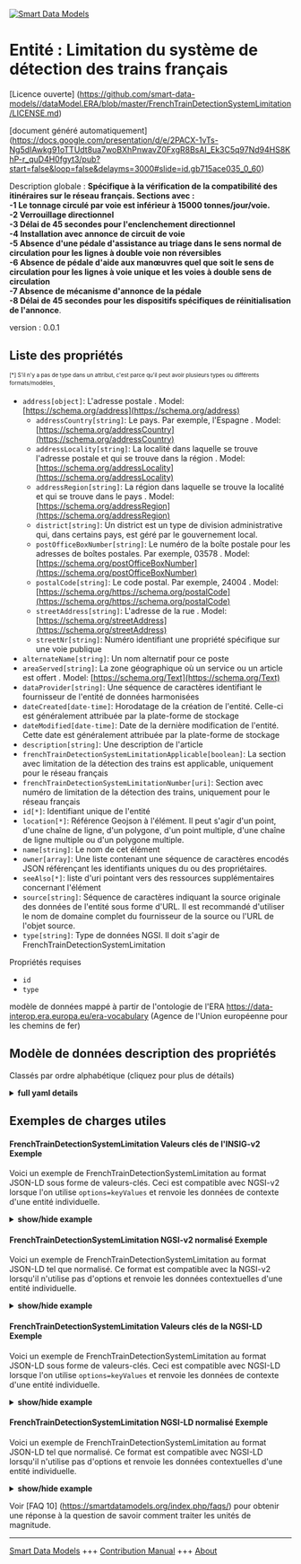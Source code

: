 <!-- 10-Header -->    
[![Smart Data Models](https://smartdatamodels.org/wp-content/uploads/2022/01/SmartDataModels_logo.png "Logo")](https://smartdatamodels.org)    
Entité : Limitation du système de détection des trains français    
===============================================================<!-- /10-Header -->    
<!-- 15-License -->    
[Licence ouverte] (https://github.com/smart-data-models//dataModel.ERA/blob/master/FrenchTrainDetectionSystemLimitation/LICENSE.md)    
[document généré automatiquement] (https://docs.google.com/presentation/d/e/2PACX-1vTs-Ng5dIAwkg91oTTUdt8ua7woBXhPnwavZ0FxgR8BsAI_Ek3C5q97Nd94HS8KhP-r_quD4H0fgyt3/pub?start=false&loop=false&delayms=3000#slide=id.gb715ace035_0_60)    
<!-- /15-License -->    
<!-- 20-Description -->    
Description globale : **Spécifique à la vérification de la compatibilité des itinéraires sur le réseau français. Sections avec :    
-1 Le tonnage circulé par voie est inférieur à 15000 tonnes/jour/voie.    
-2 Verrouillage directionnel    
-3 Délai de 45 secondes pour l'enclenchement directionnel    
-4 Installation avec annonce de circuit de voie    
-5 Absence d'une pédale d'assistance au triage dans le sens normal de circulation pour les lignes à double voie non réversibles    
-6 Absence de pédale d'aide aux manœuvres quel que soit le sens de circulation pour les lignes à voie unique et les voies à double sens de circulation    
-7 Absence de mécanisme d'annonce de la pédale    
-8 Délai de 45 secondes pour les dispositifs spécifiques de réinitialisation de l'annonce**.    
version : 0.0.1    
<!-- /20-Description -->    
<!-- 30-PropertiesList -->    
## Liste des propriétés    
<sup><sub>[*] S'il n'y a pas de type dans un attribut, c'est parce qu'il peut avoir plusieurs types ou différents formats/modèles</sub></sup>.    
- `address[object]`: L'adresse postale  . Model: [https://schema.org/address](https://schema.org/address)	- `addressCountry[string]`: Le pays. Par exemple, l'Espagne  . Model: [https://schema.org/addressCountry](https://schema.org/addressCountry)    
	- `addressLocality[string]`: La localité dans laquelle se trouve l'adresse postale et qui se trouve dans la région  . Model: [https://schema.org/addressLocality](https://schema.org/addressLocality)    
	- `addressRegion[string]`: La région dans laquelle se trouve la localité et qui se trouve dans le pays  . Model: [https://schema.org/addressRegion](https://schema.org/addressRegion)    
	- `district[string]`: Un district est un type de division administrative qui, dans certains pays, est géré par le gouvernement local.      
	- `postOfficeBoxNumber[string]`: Le numéro de la boîte postale pour les adresses de boîtes postales. Par exemple, 03578  . Model: [https://schema.org/postOfficeBoxNumber](https://schema.org/postOfficeBoxNumber)    
	- `postalCode[string]`: Le code postal. Par exemple, 24004  . Model: [https://schema.org/https://schema.org/postalCode](https://schema.org/https://schema.org/postalCode)    
	- `streetAddress[string]`: L'adresse de la rue  . Model: [https://schema.org/streetAddress](https://schema.org/streetAddress)    
	- `streetNr[string]`: Numéro identifiant une propriété spécifique sur une voie publique      
- `alternateName[string]`: Un nom alternatif pour ce poste  - `areaServed[string]`: La zone géographique où un service ou un article est offert  . Model: [https://schema.org/Text](https://schema.org/Text)- `dataProvider[string]`: Une séquence de caractères identifiant le fournisseur de l'entité de données harmonisées  - `dateCreated[date-time]`: Horodatage de la création de l'entité. Celle-ci est généralement attribuée par la plate-forme de stockage  - `dateModified[date-time]`: Date de la dernière modification de l'entité. Cette date est généralement attribuée par la plate-forme de stockage  - `description[string]`: Une description de l'article  - `frenchTrainDetectionSystemLimitationApplicable[boolean]`: La section avec limitation de la détection des trains est applicable, uniquement pour le réseau français  - `frenchTrainDetectionSystemLimitationNumber[uri]`: Section avec numéro de limitation de la détection des trains, uniquement pour le réseau français  - `id[*]`: Identifiant unique de l'entité  - `location[*]`: Référence Geojson à l'élément. Il peut s'agir d'un point, d'une chaîne de ligne, d'un polygone, d'un point multiple, d'une chaîne de ligne multiple ou d'un polygone multiple.  - `name[string]`: Le nom de cet élément  - `owner[array]`: Une liste contenant une séquence de caractères encodés JSON référençant les identifiants uniques du ou des propriétaires.  - `seeAlso[*]`: liste d'uri pointant vers des ressources supplémentaires concernant l'élément  - `source[string]`: Séquence de caractères indiquant la source originale des données de l'entité sous forme d'URL. Il est recommandé d'utiliser le nom de domaine complet du fournisseur de la source ou l'URL de l'objet source.  - `type[string]`: Type de données NGSI. Il doit s'agir de FrenchTrainDetectionSystemLimitation  <!-- /30-PropertiesList -->    
<!-- 35-RequiredProperties -->    
Propriétés requises    
- `id`  - `type`  <!-- /35-RequiredProperties -->    
<!-- 40-RequiredProperties -->    
modèle de données mappé à partir de l'ontologie de l'ERA https://data-interop.era.europa.eu/era-vocabulary (Agence de l'Union européenne pour les chemins de fer)    
<!-- /40-RequiredProperties -->    
<!-- 50-DataModelHeader -->    
## Modèle de données description des propriétés    
Classés par ordre alphabétique (cliquez pour plus de détails)    
<!-- /50-DataModelHeader -->    
<!-- 60-ModelYaml -->    
<details><summary><strong>full yaml details</strong></summary>      
```yaml    
FrenchTrainDetectionSystemLimitation:      
  description: "Specific for route compatibility check on French network. Sections with: \n-1 Tonnage circulated per track is inferior to 15000 tons/day/track \n-2 Directional Interlocking \n-3 45-second delay for directional interlocking \n-4 Installation with track circuit announcement \n-5 Absence of a shunting assistance pedal in the normal direction of circulation for non-reversible double track lines \n-6 Absence of a shunting assistance pedal regardless of the direction of traffic for single track lines and tracks for two way working \n-7 Absence of a pedal announcement mechanism \n-8 45-second delay for specific announcement reset devices"      
  properties:      
    address:      
      description: The mailing address      
      properties:      
        addressCountry:      
          description: 'The country. For example, Spain'      
          type: string      
          x-ngsi:      
            model: https://schema.org/addressCountry      
            type: Property      
        addressLocality:      
          description: 'The locality in which the street address is, and which is in the region'      
          type: string      
          x-ngsi:      
            model: https://schema.org/addressLocality      
            type: Property      
        addressRegion:      
          description: 'The region in which the locality is, and which is in the country'      
          type: string      
          x-ngsi:      
            model: https://schema.org/addressRegion      
            type: Property      
        district:      
          description: 'A district is a type of administrative division that, in some countries, is managed by the local government'      
          type: string      
          x-ngsi:      
            type: Property      
        postOfficeBoxNumber:      
          description: 'The post office box number for PO box addresses. For example, 03578'      
          type: string      
          x-ngsi:      
            model: https://schema.org/postOfficeBoxNumber      
            type: Property      
        postalCode:      
          description: 'The postal code. For example, 24004'      
          type: string      
          x-ngsi:      
            model: https://schema.org/https://schema.org/postalCode      
            type: Property      
        streetAddress:      
          description: The street address      
          type: string      
          x-ngsi:      
            model: https://schema.org/streetAddress      
            type: Property      
        streetNr:      
          description: Number identifying a specific property on a public street      
          type: string      
          x-ngsi:      
            type: Property      
      type: object      
      x-ngsi:      
        model: https://schema.org/address      
        type: Property      
    alternateName:      
      description: An alternative name for this item      
      type: string      
      x-ngsi:      
        type: Property      
    areaServed:      
      description: The geographic area where a service or offered item is provided      
      type: string      
      x-ngsi:      
        model: https://schema.org/Text      
        type: Property      
    dataProvider:      
      description: A sequence of characters identifying the provider of the harmonised data entity      
      type: string      
      x-ngsi:      
        type: Property      
    dateCreated:      
      description: Entity creation timestamp. This will usually be allocated by the storage platform      
      format: date-time      
      type: string      
      x-ngsi:      
        type: Property      
    dateModified:      
      description: Timestamp of the last modification of the entity. This will usually be allocated by the storage platform      
      format: date-time      
      type: string      
      x-ngsi:      
        type: Property      
    description:      
      description: A description of this item      
      type: string      
      x-ngsi:      
        type: Property      
    frenchTrainDetectionSystemLimitationApplicable:      
      description: 'Section with train detection limitation is applicable, only for the French network'      
      type: boolean      
      x-ngsi:      
        type: Property      
    frenchTrainDetectionSystemLimitationNumber:      
      description: 'Section with train detection limitation number, only for French  network'      
      format: uri      
      type: string      
      x-ngsi:      
        type: Relationship      
    id:      
      anyOf:      
        - description: Identifier format of any NGSI entity      
          maxLength: 256      
          minLength: 1      
          pattern: ^[\w\-\.\{\}\$\+\*\[\]`|~^@!,:\\]+$      
          type: string      
          x-ngsi:      
            type: Property      
        - description: Identifier format of any NGSI entity      
          format: uri      
          type: string      
          x-ngsi:      
            type: Property      
      description: Unique identifier of the entity      
      x-ngsi:      
        type: Property      
    location:      
      description: 'Geojson reference to the item. It can be Point, LineString, Polygon, MultiPoint, MultiLineString or MultiPolygon'      
      oneOf:      
        - description: Geojson reference to the item. Point      
          properties:      
            bbox:      
              items:      
                type: number      
              minItems: 4      
              type: array      
            coordinates:      
              items:      
                type: number      
              minItems: 2      
              type: array      
            type:      
              enum:      
                - Point      
              type: string      
          required:      
            - type      
            - coordinates      
          title: GeoJSON Point      
          type: object      
          x-ngsi:      
            type: GeoProperty      
        - description: Geojson reference to the item. LineString      
          properties:      
            bbox:      
              items:      
                type: number      
              minItems: 4      
              type: array      
            coordinates:      
              items:      
                items:      
                  type: number      
                minItems: 2      
                type: array      
              minItems: 2      
              type: array      
            type:      
              enum:      
                - LineString      
              type: string      
          required:      
            - type      
            - coordinates      
          title: GeoJSON LineString      
          type: object      
          x-ngsi:      
            type: GeoProperty      
        - description: Geojson reference to the item. Polygon      
          properties:      
            bbox:      
              items:      
                type: number      
              minItems: 4      
              type: array      
            coordinates:      
              items:      
                items:      
                  items:      
                    type: number      
                  minItems: 2      
                  type: array      
                minItems: 4      
                type: array      
              type: array      
            type:      
              enum:      
                - Polygon      
              type: string      
          required:      
            - type      
            - coordinates      
          title: GeoJSON Polygon      
          type: object      
          x-ngsi:      
            type: GeoProperty      
        - description: Geojson reference to the item. MultiPoint      
          properties:      
            bbox:      
              items:      
                type: number      
              minItems: 4      
              type: array      
            coordinates:      
              items:      
                items:      
                  type: number      
                minItems: 2      
                type: array      
              type: array      
            type:      
              enum:      
                - MultiPoint      
              type: string      
          required:      
            - type      
            - coordinates      
          title: GeoJSON MultiPoint      
          type: object      
          x-ngsi:      
            type: GeoProperty      
        - description: Geojson reference to the item. MultiLineString      
          properties:      
            bbox:      
              items:      
                type: number      
              minItems: 4      
              type: array      
            coordinates:      
              items:      
                items:      
                  items:      
                    type: number      
                  minItems: 2      
                  type: array      
                minItems: 2      
                type: array      
              type: array      
            type:      
              enum:      
                - MultiLineString      
              type: string      
          required:      
            - type      
            - coordinates      
          title: GeoJSON MultiLineString      
          type: object      
          x-ngsi:      
            type: GeoProperty      
        - description: Geojson reference to the item. MultiLineString      
          properties:      
            bbox:      
              items:      
                type: number      
              minItems: 4      
              type: array      
            coordinates:      
              items:      
                items:      
                  items:      
                    items:      
                      type: number      
                    minItems: 2      
                    type: array      
                  minItems: 4      
                  type: array      
                type: array      
              type: array      
            type:      
              enum:      
                - MultiPolygon      
              type: string      
          required:      
            - type      
            - coordinates      
          title: GeoJSON MultiPolygon      
          type: object      
          x-ngsi:      
            type: GeoProperty      
      x-ngsi:      
        type: GeoProperty      
    name:      
      description: The name of this item      
      type: string      
      x-ngsi:      
        type: Property      
    owner:      
      description: A List containing a JSON encoded sequence of characters referencing the unique Ids of the owner(s)      
      items:      
        anyOf:      
          - description: Identifier format of any NGSI entity      
            maxLength: 256      
            minLength: 1      
            pattern: ^[\w\-\.\{\}\$\+\*\[\]`|~^@!,:\\]+$      
            type: string      
            x-ngsi:      
              type: Property      
          - description: Identifier format of any NGSI entity      
            format: uri      
            type: string      
            x-ngsi:      
              type: Property      
        description: Unique identifier of the entity      
        x-ngsi:      
          type: Property      
      type: array      
      x-ngsi:      
        type: Property      
    seeAlso:      
      description: list of uri pointing to additional resources about the item      
      oneOf:      
        - items:      
            format: uri      
            type: string      
          minItems: 1      
          type: array      
        - format: uri      
          type: string      
      x-ngsi:      
        type: Property      
    source:      
      description: 'A sequence of characters giving the original source of the entity data as a URL. Recommended to be the fully qualified domain name of the source provider, or the URL to the source object'      
      type: string      
      x-ngsi:      
        type: Property      
    type:      
      description: NGSI data type. It has to be FrenchTrainDetectionSystemLimitation      
      enum:      
        - FrenchTrainDetectionSystemLimitation      
      type: string      
      x-ngsi:      
        type: Property      
  required:      
    - id      
    - type      
  type: object      
  x-derived-from: http://data.europa.eu/949/FrenchTrainDetectionSystemLimitation      
  x-disclaimer: 'Redistribution and use in source and binary forms, with or without modification, are permitted  provided that the license conditions are met. Copyleft (c) 2023 Contributors to Smart Data Models Program'      
  x-license-url: https://github.com/smart-data-models/dataModel.ERA/blob/master/FrenchTrainDetectionSystemLimitation/LICENSE.md      
  x-model-schema: https://smart-data-models.github.io/dataModel.ERA/Certificate/schema.json      
  x-model-tags: 'ERA vocabulary, railway, train'      
  x-version: 0.0.1      
```    
</details>      
<!-- /60-ModelYaml -->    
<!-- 70-MiddleNotes -->    
<!-- /70-MiddleNotes -->    
<!-- 80-Examples -->    
## Exemples de charges utiles    
#### FrenchTrainDetectionSystemLimitation Valeurs clés de l'INSIG-v2 Exemple    
Voici un exemple de FrenchTrainDetectionSystemLimitation au format JSON-LD sous forme de valeurs-clés. Ceci est compatible avec NGSI-v2 lorsque l'on utilise `options=keyValues` et renvoie les données de contexte d'une entité individuelle.    
<details><summary><strong>show/hide example</strong></summary>      
```json  
{  
  "id": "urn:ngsi-ld:FrenchTrainDetectionSystemLimitation:id:PSSH:36864867",  
  "dateCreated": "2014-09-23T15:45:27Z",  
  "dateModified": "1995-12-08T08:26:38Z",  
  "source": "Including since ",  
  "name": "Happy partner share space rock know wait. Easy something result inside strategy approach. Hold book dream agreement loss site sure.",  
  "alternateName": "Effort actually scientist window act green modern. Picture read theory deep set minute even. Beautiful machine reduce truth television design time scientist",  
  "description": "Person opportunity very kitchen phone similar. Service service find strategy. Wall to ready institution support meeting military.",  
  "dataProvider": "Computer hotel federal kid it perhaps. Source within international senior stop final around. Evidence music science.",  
  "owner": [  
    "urn:ngsi-ld:FrenchTrainDetectionSystemLimitation:items:ZDER:64486064",  
    "urn:ngsi-ld:FrenchTrainDetectionSystemLimitation:items:EWOX:19497229"  
  ],  
  "seeAlso": [  
    "urn:ngsi-ld:FrenchTrainDetectionSystemLimitation:items:BOEA:61450089"  
  ],  
  "location": {  
    "type": "Point",  
    "coordinates": [  
      -21.934426,  
      6.101443  
    ]  
  },  
  "address": {  
    "streetAddress": "Wonder majority ability. Forget throughout discussion cost. Dream store case number.",  
    "addressLocality": "Turn which sometimes. Environmental middle popular series. Stock cold hundred street read she maintain.",  
    "addressRegion": "Lot watch matter. Item station",  
    "addressCountry": "Religious none pretty defense. End out without then party. Stock million difficult resource million bring name bill.",  
    "postalCode": "Enjoy fear task company run. Left play marriage type someone ok. Away require city worker.",  
    "postOfficeBoxNumber": "Near bed always benefit fine popular economic. Ever material save after scientist.",  
    "streetNr": "Read much station loss door room cold entire. Various agree whether above ago where. Knowledge risk article degree spend drive. Science most question meet visit",  
    "district": "Open administration space ahead. Soci"  
  },  
  "areaServed": "Including international kind animal customer. Identify large me. Field deal ",  
  "type": "FrenchTrainDetectionSystemLimitation",  
  "frenchTrainDetectionSystemLimitationApplicable": false,  
  "frenchTrainDetectionSystemLimitationNumber": "urn:ngsi-ld:FrenchTrainDetectionSystemLimitation:frenchTrainDetectionSystemLimitationNumber:PVYQ:85174183"  
}  
```  
</details>    
#### FrenchTrainDetectionSystemLimitation NGSI-v2 normalisé Exemple    
Voici un exemple de FrenchTrainDetectionSystemLimitation au format JSON-LD tel que normalisé. Ce format est compatible avec la NGSI-v2 lorsqu'il n'utilise pas d'options et renvoie les données contextuelles d'une entité individuelle.    
<details><summary><strong>show/hide example</strong></summary>      
```json  
{  
  "id": "urn:ngsi-ld:FrenchTrainDetectionSystemLimitation:id:PSSH:36864867",  
  "dateCreated": {  
    "type": "DateTime",  
    "value": "2014-09-23T15:45:27Z"  
  },  
  "dateModified": {  
    "type": "DateTime",  
    "value": "1995-12-08T08:26:38Z"  
  },  
  "source": {  
    "type": "Text",  
    "value": "Including since "  
  },  
  "name": {  
    "type": "Text",  
    "value": "Happy partner share space rock know wait. Easy something result inside strategy approach. Hold book dream agreement loss site sure."  
  },  
  "alternateName": {  
    "type": "Text",  
    "value": "Effort actually scientist window act green modern. Picture read theory deep set minute even. Beautiful machine reduce truth television design time scientist"  
  },  
  "description": {  
    "type": "Text",  
    "value": "Person opportunity very kitchen phone similar. Service service find strategy. Wall to ready institution support meeting military."  
  },  
  "dataProvider": {  
    "type": "Text",  
    "value": "Computer hotel federal kid it perhaps. Source within international senior stop final around. Evidence music science."  
  },  
  "owner": {  
    "type": "StructuredValue",  
    "value": [  
      "urn:ngsi-ld:FrenchTrainDetectionSystemLimitation:items:ZDER:64486064",  
      "urn:ngsi-ld:FrenchTrainDetectionSystemLimitation:items:EWOX:19497229"  
    ]  
  },  
  "seeAlso": {  
    "type": "StructuredValue",  
    "value": [  
      "urn:ngsi-ld:FrenchTrainDetectionSystemLimitation:items:BOEA:61450089"  
    ]  
  },  
  "location": {  
    "type": "geo:json",  
    "value": {  
      "type": "Point",  
      "coordinates": [  
        -21.934426,  
        6.101443  
      ]  
    }  
  },  
  "address": {  
    "type": "StructuredValue",  
    "value": {  
      "streetAddress": "Wonder majority ability. Forget throughout discussion cost. Dream store case number.",  
      "addressLocality": "Turn which sometimes. Environmental middle popular series. Stock cold hundred street read she maintain.",  
      "addressRegion": "Lot watch matter. Item station",  
      "addressCountry": "Religious none pretty defense. End out without then party. Stock million difficult resource million bring name bill.",  
      "postalCode": "Enjoy fear task company run. Left play marriage type someone ok. Away require city worker.",  
      "postOfficeBoxNumber": "Near bed always benefit fine popular economic. Ever material save after scientist.",  
      "streetNr": "Read much station loss door room cold entire. Various agree whether above ago where. Knowledge risk article degree spend drive. Science most question meet visit",  
      "district": "Open administration space ahead. Soci"  
    }  
  },  
  "areaServed": {  
    "type": "Text",  
    "value": "Including international kind animal customer. Identify large me. Field deal "  
  },  
  "type": "FrenchTrainDetectionSystemLimitation",  
  "frenchTrainDetectionSystemLimitationApplicable": {  
    "type": "Boolean",  
    "value": false  
  },  
  "frenchTrainDetectionSystemLimitationNumber": {  
    "type": "Text",  
    "value": "urn:ngsi-ld:FrenchTrainDetectionSystemLimitation:frenchTrainDetectionSystemLimitationNumber:PVYQ:85174183"  
  }  
}  
```  
</details>    
#### FrenchTrainDetectionSystemLimitation Valeurs clés de la NGSI-LD Exemple    
Voici un exemple de FrenchTrainDetectionSystemLimitation au format JSON-LD sous forme de valeurs-clés. Ceci est compatible avec NGSI-LD lorsque l'on utilise `options=keyValues` et renvoie les données de contexte d'une entité individuelle.    
<details><summary><strong>show/hide example</strong></summary>      
```json  
{  
  "id": "urn:ngsi-ld:FrenchTrainDetectionSystemLimitation:id:PSSH:36864867",  
  "dateCreated": "2014-09-23T15:45:27Z",  
  "dateModified": "1995-12-08T08:26:38Z",  
  "source": "Including since ",  
  "name": "Happy partner share space rock know wait. Easy something result inside strategy approach. Hold book dream agreement loss site sure.",  
  "alternateName": "Effort actually scientist window act green modern. Picture read theory deep set minute even. Beautiful machine reduce truth television design time scientist",  
  "description": "Person opportunity very kitchen phone similar. Service service find strategy. Wall to ready institution support meeting military.",  
  "dataProvider": "Computer hotel federal kid it perhaps. Source within international senior stop final around. Evidence music science.",  
  "owner": [  
    "urn:ngsi-ld:FrenchTrainDetectionSystemLimitation:items:ZDER:64486064",  
    "urn:ngsi-ld:FrenchTrainDetectionSystemLimitation:items:EWOX:19497229"  
  ],  
  "seeAlso": [  
    "urn:ngsi-ld:FrenchTrainDetectionSystemLimitation:items:BOEA:61450089"  
  ],  
  "location": {  
    "type": "Point",  
    "coordinates": [  
      -21.934426,  
      6.101443  
    ]  
  },  
  "address": {  
    "streetAddress": "Wonder majority ability. Forget throughout discussion cost. Dream store case number.",  
    "addressLocality": "Turn which sometimes. Environmental middle popular series. Stock cold hundred street read she maintain.",  
    "addressRegion": "Lot watch matter. Item station",  
    "addressCountry": "Religious none pretty defense. End out without then party. Stock million difficult resource million bring name bill.",  
    "postalCode": "Enjoy fear task company run. Left play marriage type someone ok. Away require city worker.",  
    "postOfficeBoxNumber": "Near bed always benefit fine popular economic. Ever material save after scientist.",  
    "streetNr": "Read much station loss door room cold entire. Various agree whether above ago where. Knowledge risk article degree spend drive. Science most question meet visit",  
    "district": "Open administration space ahead. Soci"  
  },  
  "areaServed": "Including international kind animal customer. Identify large me. Field deal ",  
  "type": "FrenchTrainDetectionSystemLimitation",  
  "frenchTrainDetectionSystemLimitationApplicable": false,  
  "frenchTrainDetectionSystemLimitationNumber": "urn:ngsi-ld:FrenchTrainDetectionSystemLimitation:frenchTrainDetectionSystemLimitationNumber:PVYQ:85174183",  
  "@context": [  
    "https://raw.githubusercontent.com/smart-data-models/dataModel.ERA/master/context.jsonld"  
  ]  
}  
```  
</details>    
#### FrenchTrainDetectionSystemLimitation NGSI-LD normalisé Exemple    
Voici un exemple de FrenchTrainDetectionSystemLimitation au format JSON-LD tel que normalisé. Ce format est compatible avec NGSI-LD lorsqu'il n'utilise pas d'options et renvoie les données contextuelles d'une entité individuelle.    
<details><summary><strong>show/hide example</strong></summary>      
```json  
{  
  "id": "urn:ngsi-ld:FrenchTrainDetectionSystemLimitation:id:MUMN:30355615",  
  "dateCreated": {  
    "type": "Property",  
    "value": {  
      "@type": "DateTime",  
      "@value": "2017-12-11T22:05:23Z"  
    }  
  },  
  "dateModified": {  
    "type": "Property",  
    "value": {  
      "@type": "DateTime",  
      "@value": "1974-08-04T09:15:57Z"  
    }  
  },  
  "source": {  
    "type": "Property",  
    "value": "Vote middle customer. Know account build. Son garden image support TV"  
  },  
  "name": {  
    "type": "Property",  
    "value": "Kid behavior decision century. Accept father hand hundred order. Space enjoy store radio office enter cover."  
  },  
  "alternateName": {  
    "type": "Property",  
    "value": "Pretty four year people. Message mother action recently catch."  
  },  
  "description": {  
    "type": "Property",  
    "value": "National "  
  },  
  "dataProvider": {  
    "type": "Property",  
    "value": "Able involve move contain who director improve speak. Inc"  
  },  
  "owner": {  
    "type": "Property",  
    "value": [  
      "urn:ngsi-ld:FrenchTrainDetectionSystemLimitation:items:OCPM:47545823",  
      "urn:ngsi-ld:FrenchTrainDetectionSystemLimitation:items:YYEI:53415372"  
    ]  
  },  
  "seeAlso": {  
    "type": "Property",  
    "value": [  
      "urn:ngsi-ld:FrenchTrainDetectionSystemLimitation:items:FKOO:81839190"  
    ]  
  },  
  "location": {  
    "type": "Property",  
    "value": {  
      "type": "Point",  
      "coordinates": [  
        -78.20408,  
        125.044799  
      ]  
    }  
  },  
  "address": {  
    "type": "Property",  
    "value": {  
      "streetAddress": "Term ",  
      "addressLocality": "Return nature nothing soon democratic in. Time reach name mother pretty. Alone blue treatment together herself sound change painting.",  
      "addressRegion": "Always century cut do accept team despite. Region prevent save over degree. Nice each happen month away card.",  
      "addressCountry": "Land wife history method service they teach. Herself place movement throw discussion father. Nearly talk officer ok.",  
      "postalCode": "Difference less money reason final individual raise. Stay under car interesting check north policy. Purpose face worker apply surface.",  
      "postOfficeBoxNumber": "Baby possible guy set. Road style project hundred of its. Wife film g",  
      "streetNr": "Early star vote stor",  
      "district": "Idea buy concern relate se"  
    }  
  },  
  "areaServed": {  
    "type": "Property",  
    "value": "Image agent star total civil. Because a"  
  },  
  "type": "FrenchTrainDetectionSystemLimitation",  
  "frenchTrainDetectionSystemLimitationApplicable": {  
    "type": "Property",  
    "value": false  
  },  
  "frenchTrainDetectionSystemLimitationNumber": {  
    "type": "Relationship",  
    "object": "urn:ngsi-ld:FrenchTrainDetectionSystemLimitation:frenchTrainDetectionSystemLimitationNumber:FWCD:62453633"  
  },  
  "@context": [  
    "https://raw.githubusercontent.com/smart-data-models/dataModel.ERA/master/context.jsonld"  
  ]  
}  
```  
</details><!-- /80-Examples -->    
<!-- 90-FooterNotes -->    
<!-- /90-FooterNotes -->    
<!-- 95-Units -->    
Voir [FAQ 10] (https://smartdatamodels.org/index.php/faqs/) pour obtenir une réponse à la question de savoir comment traiter les unités de magnitude.    
<!-- /95-Units -->    
<!-- 97-LastFooter -->    
---    
[Smart Data Models](https://smartdatamodels.org) +++ [Contribution Manual](https://bit.ly/contribution_manual) +++ [About](https://bit.ly/Introduction_SDM)<!-- /97-LastFooter -->    
